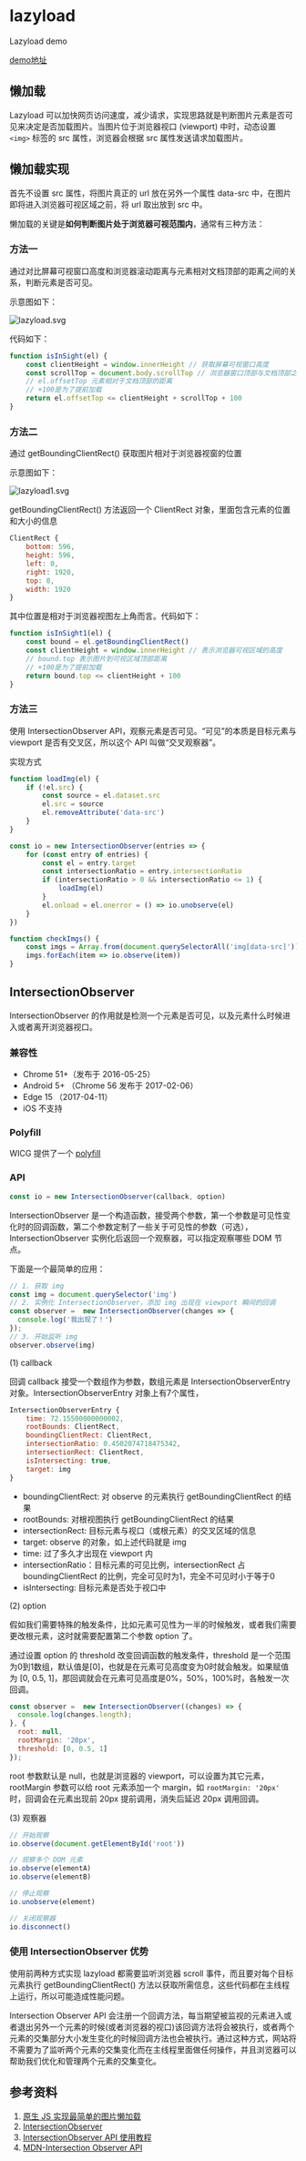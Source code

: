 # lazyload
Lazyload demo

[demo地址](https://lz5z.com/lazyload)

## 懒加载

Lazyload 可以加快网页访问速度，减少请求，实现思路就是判断图片元素是否可见来决定是否加载图片。当图片位于浏览器视口 (viewport) 中时，动态设置 `<img>` 标签的 src 属性，浏览器会根据 src 属性发送请求加载图片。

## 懒加载实现

首先不设置 src 属性，将图片真正的 url 放在另外一个属性 data-src 中，在图片即将进入浏览器可视区域之前，将 url 取出放到 src 中。

懒加载的关键是**如何判断图片处于浏览器可视范围内**，通常有三种方法：
<!--more-->

### 方法一

通过对比屏幕可视窗口高度和浏览器滚动距离与元素相对文档顶部的距离之间的关系，判断元素是否可见。


示意图如下：

<img src="/assets/img/lazyload.svg" alt="lazyload.svg">

代码如下：

```javascript
function isInSight(el) {
    const clientHeight = window.innerHeight // 获取屏幕可视窗口高度
    const scrollTop = document.body.scrollTop // 浏览器窗口顶部与文档顶部之间的距离
    // el.offsetTop 元素相对于文档顶部的距离 
    // +100是为了提前加载
    return el.offsetTop <= clientHeight + scrollTop + 100
}
```

### 方法二

通过 getBoundingClientRect() 获取图片相对于浏览器视窗的位置

示意图如下：

<img src="/assets/img/lazyload1.svg" alt="lazyload1.svg">

getBoundingClientRect() 方法返回一个 ClientRect 对象，里面包含元素的位置和大小的信息

```javascript
ClientRect {
	bottom: 596,
	height: 596,
	left: 0,
	right: 1920,
	top: 0,
	width: 1920
}
```

其中位置是相对于浏览器视图左上角而言。代码如下：

```javascript
function isInSight1(el) {
    const bound = el.getBoundingClientRect() 
    const clientHeight = window.innerHeight // 表示浏览器可视区域的高度
    // bound.top 表示图片到可视区域顶部距离
    // +100是为了提前加载
    return bound.top <= clientHeight + 100 
}
```

### 方法三

使用 IntersectionObserver API，观察元素是否可见。“可见”的本质是目标元素与 viewport 是否有交叉区，所以这个 API 叫做“交叉观察器”。

实现方式

```javascript
function loadImg(el) {
    if (!el.src) {
        const source = el.dataset.src
        el.src = source
        el.removeAttribute('data-src')
    }
}

const io = new IntersectionObserver(entries => {
	for (const entry of entries) {
        const el = entry.target
        const intersectionRatio = entry.intersectionRatio
        if (intersectionRatio > 0 && intersectionRatio <= 1) {
            loadImg(el)
        }
        el.onload = el.onerror = () => io.unobserve(el)
    }
})

function checkImgs() {
    const imgs = Array.from(document.querySelectorAll('img[data-src]'))
    imgs.forEach(item => io.observe(item))
}
```

## IntersectionObserver

IntersectionObserver 的作用就是检测一个元素是否可见，以及元素什么时候进入或者离开浏览器视口。

### 兼容性

- Chrome 51+（发布于 2016-05-25）
- Android 5+ （Chrome 56 发布于 2017-02-06）
- Edge 15 （2017-04-11）
- iOS 不支持

### Polyfill

WICG 提供了一个 [polyfill](https://github.com/w3c/IntersectionObserver)

### API

```javascript
const io = new IntersectionObserver(callback, option)
```

IntersectionObserver 是一个构造函数，接受两个参数，第一个参数是可见性变化时的回调函数，第二个参数定制了一些关于可见性的参数（可选），IntersectionObserver 实例化后返回一个观察器，可以指定观察哪些 DOM 节点。

下面是一个最简单的应用：

```javascript
// 1. 获取 img
const img = document.querySelector('img')
// 2. 实例化 IntersectionObserver，添加 img 出现在 viewport 瞬间的回调
const observer =  new IntersectionObserver(changes => { 
  console.log('我出现了！') 
});
// 3. 开始监听 img
observer.observe(img)
```

(1) callback

回调 callback 接受一个数组作为参数，数组元素是 IntersectionObserverEntry 对象。IntersectionObserverEntry 对象上有7个属性，

```javascript
IntersectionObserverEntry {
	time: 72.15500000000002, 
	rootBounds: ClientRect, 
	boundingClientRect: ClientRect, 
	intersectionRatio: 0.4502074718475342,
	intersectionRect: ClientRect, 
	isIntersecting: true,
	target: img
}
```
- boundingClientRect: 对 observe 的元素执行 getBoundingClientRect 的结果
- rootBounds: 对根视图执行 getBoundingClientRect 的结果
- intersectionRect: 目标元素与视口（或根元素）的交叉区域的信息
- target: observe 的对象，如上述代码就是 img
- time: 过了多久才出现在 viewport 内
- intersectionRatio：目标元素的可见比例，intersectionRect 占 boundingClientRect 的比例，完全可见时为1，完全不可见时小于等于0
- isIntersecting: 目标元素是否处于视口中

(2) option

假如我们需要特殊的触发条件，比如元素可见性为一半的时候触发，或者我们需要更改根元素，这时就需要配置第二个参数 option 了。

通过设置 option 的 threshold 改变回调函数的触发条件，threshold 是一个范围为0到1数组，默认值是[0]，也就是在元素可见高度变为0时就会触发。如果赋值为 [0, 0.5, 1]，那回调就会在元素可见高度是0%，50%，100%时，各触发一次回调。

```javascript
const observer =  new IntersectionObserver((changes) => { 
  console.log(changes.length); 
}, {
  root: null, 
  rootMargin: '20px', 
  threshold: [0, 0.5, 1]
});
```

root 参数默认是 null，也就是浏览器的 viewport，可以设置为其它元素，rootMargin 参数可以给 root 元素添加一个 margin，如 `rootMargin: '20px'` 时，回调会在元素出现前 20px 提前调用，消失后延迟 20px 调用回调。

(3) 观察器

```javascript
// 开始观察
io.observe(document.getElementById('root'))

// 观察多个 DOM 元素
io.observe(elementA)
io.observe(elementB)

// 停止观察
io.unobserve(element)

// 关闭观察器
io.disconnect()
```

### 使用 IntersectionObserver 优势

使用前两种方式实现 lazyload 都需要监听浏览器 scroll 事件，而且要对每个目标元素执行 getBoundingClientRect() 方法以获取所需信息，这些代码都在主线程上运行，所以可能造成性能问题。

Intersection Observer API 会注册一个回调方法，每当期望被监视的元素进入或者退出另外一个元素的时候(或者浏览器的视口)该回调方法将会被执行，或者两个元素的交集部分大小发生变化的时候回调方法也会被执行。通过这种方式，网站将不需要为了监听两个元素的交集变化而在主线程里面做任何操作，并且浏览器可以帮助我们优化和管理两个元素的交集变化。

## 参考资料

1. [原生 JS 实现最简单的图片懒加载](https://juejin.im/entry/599a78be6fb9a0247e424d67)
2. [IntersectionObserver](https://github.com/justjavac/the-front-end-knowledge-you-may-dont-know/issues/10)
3. [IntersectionObserver API 使用教程](http://www.ruanyifeng.com/blog/2016/11/intersectionobserver_api.html)
4. [MDN-Intersection Observer API](https://developer.mozilla.org/zh-CN/docs/Web/API/Intersection_Observer_API#Browser_compatibility)

